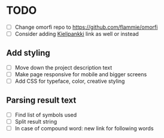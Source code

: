 # TODO
- [ ] Change omorfi repo to https://github.com/flammie/omorfi
- [ ] Consider adding [Kielipankki](https://www.kielipankki.fi/tyokalut/omorfi/) link as well or instead
## Add styling
- [ ] Move down the project description text
- [ ] Make page responsive for mobile and bigger screens
- [ ] Add CSS for typeface, color, creative styling
## Parsing result text
- [ ] Find list of symbols used
- [ ] Split result string
- [ ] In case of compound word: new link for following words